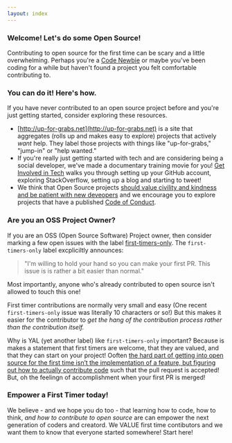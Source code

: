 ```yaml
---
layout: index
---
```

### Welcome! Let's do some Open Source!
Contributing to open source for the first time can be scary and a little overwhelming. Perhaps you're a [Code Newbie](http://www.codenewbie.org) or maybe you've been coding for a while but haven't found a project you felt comfortable contributing to.


### You can do it! Here's how.
If you have never contributed to an open source project before and you're just getting started, consider exploring these resources.

* [http://up-for-grabs.net](http://up-for-grabs.net) is a site that aggregates (rolls up and makes easy to explore) projects that actively *want* help. They label those projects with things like "up-for-grabs," "jump-in" or "help wanted." 
* If you're really just getting started with tech and are considering being a social developer, we've made a documentary training movie for you! [Get Involved in Tech](http://www.getinvolvedintech.com) walks you through setting up your GitHub account, exploring StackOverflow, setting up a blog and starting to tweet!
* We think that Open Source projects [should value civility and kindness and be patient with new deveopers](http://www.hanselman.com/blog/BringKindnessBackToOpenSource.aspx) and we encourage you to explore projects that have a published [Code of Conduct](http://contributor-covenant.org/).

### Are you an OSS Project Owner?
If you are an OSS (Open Source Software) Project owner, then consider marking a few open issues with the label [first-timers-only](https://github.com/search?q=label%3Afirst-timers-only). The `first-timers-only` label excpliciltly announces: 
> "I'm willing to hold your hand so you can make your first PR. This issue is is rather a bit easier than normal." 
  
Most importantly, anyone who's already contributed to open source isn't allowed to touch this one!

First timer contributions are normally very small and easy (One recent `first-timers-only` issue was literally 10 characters or so!) But this makes it easier for the contributor to _get the hang of the contribution process rather than the contribution itself._

Why is YAL (yet another label) like `first-timers-only` important? Because is makes a statement that first timers are welcome, that they are valued, and that they can start on your project! Ooften [the hard part of getting into open source for the first time isn’t the implementation of a feature, but figuring out how to actually contribute code](https://medium.com/@kentcdodds/first-timers-only-78281ea47455) such that the pull request is accepted! But, oh the feelingn of accomplishment when your first PR is merged!

### Empower a First Timer today!
We believe - and we hope you do too - that learning how to code, how to think, *and* _how to contribute to open source_ are can empower the next generation of coders and creatord. We VALUE first time contibutors and we want them to know that everyone started somewhere! Start here!

